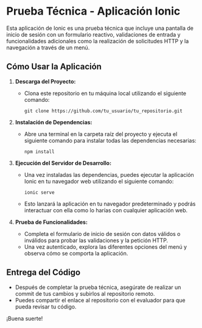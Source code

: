 # Prueba Técnica - Aplicación Ionic

Esta aplicación de Ionic es una prueba técnica que incluye una pantalla de inicio de sesión con un formulario reactivo, validaciones de entrada y funcionalidades adicionales como la realización de solicitudes HTTP y la navegación a través de un menú.

## Cómo Usar la Aplicación

1. **Descarga del Proyecto:**
   - Clona este repositorio en tu máquina local utilizando el siguiente comando:
     ```
     git clone https://github.com/tu_usuario/tu_repositorio.git
     ```

2. **Instalación de Dependencias:**
   - Abre una terminal en la carpeta raíz del proyecto y ejecuta el siguiente comando para instalar todas las dependencias necesarias:
     ```
     npm install
     ```

3. **Ejecución del Servidor de Desarrollo:**
   - Una vez instaladas las dependencias, puedes ejecutar la aplicación Ionic en tu navegador web utilizando el siguiente comando:
     ```
     ionic serve
     ```
   - Esto lanzará la aplicación en tu navegador predeterminado y podrás interactuar con ella como lo harías con cualquier aplicación web.

4. **Prueba de Funcionalidades:**
   - Completa el formulario de inicio de sesión con datos válidos o inválidos para probar las validaciones y la petición HTTP.
   - Una vez autenticado, explora las diferentes opciones del menú y observa cómo se comporta la aplicación.

## Entrega del Código

- Después de completar la prueba técnica, asegúrate de realizar un commit de tus cambios y subirlos al repositorio remoto.
- Puedes compartir el enlace al repositorio con el evaluador para que pueda revisar tu código.

¡Buena suerte!

